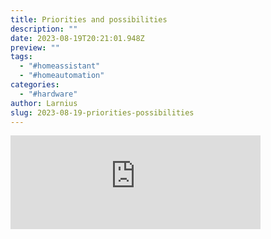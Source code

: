 ```yaml
---
title: Priorities and possibilities
description: ""
date: 2023-08-19T20:21:01.948Z
preview: ""
tags:
  - "#homeassistant"
  - "#homeautomation"
categories:
  - "#hardware"
author: Larnius
slug: 2023-08-19-priorities-possibilities
---
```

<iframe src="https://mastodontech.de/@larnius/110918133070439969/embed" class="mastodon-embed" style="max-width: 100%; border: 0" width="400" allowfullscreen="allowfullscreen"></iframe><script src="https://mastodontech.de/embed.js" async="async"></script>